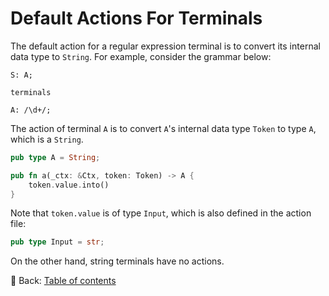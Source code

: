 # Default Actions For Terminals

The default action for a regular expression terminal is to convert its internal data type to `String`.
For example, consider the grammar below:

```text
S: A;

terminals

A: /\d+/;
```

The action of terminal `A` is to convert `A`'s internal data type `Token` to type `A`, which is a `String`.

```rust
pub type A = String;

pub fn a(_ctx: &Ctx, token: Token) -> A {
    token.value.into()
}
```

Note that `token.value` is of type `Input`, which is also defined in the action file:

```rust
pub type Input = str;
```

On the other hand, string terminals have no actions.

<!-- :arrow_right:  Next:  -->

:blue_book: Back: [Table of contents](./../README.md)

